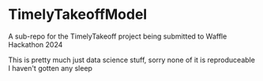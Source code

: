 # TimelyTakeoffModel
A sub-repo for the TimelyTakeoff project being submitted to Waffle Hackathon 2024

This is pretty much just data science stuff, sorry none of it is reproduceable I haven't gotten any sleep
